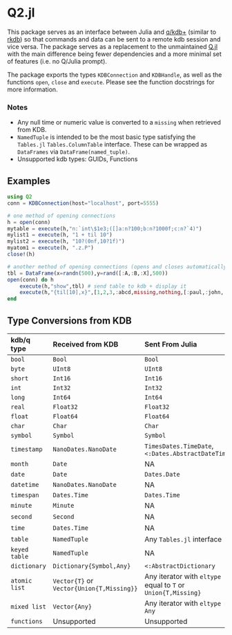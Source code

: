 # Q2.jl

This package serves as an interface between Julia and [q/kdb+](https://code.kx.com/q/) (similar to [rkdb](https://github.com/KxSystems/rkdb)) so that commands and data can be sent to a remote kdb session and vice versa. The package serves as a replacement to the unmaintained [Q.jl](https://github.com/enlnt/Q.jl) with the main difference being fewer dependencies and a more minimal set of features (i.e. no Q/Julia prompt).

The package exports the types `KDBConnection` and `KDBHandle`, as well as the functions `open`, `close` and `execute`. Please see the function docstrings for more information.

### Notes
 - Any null time or numeric value is converted to a `missing` when retrieved from KDB.
 - `NamedTuple` is intended to be the most basic type satisfying the `Tables.jl` `Tables.ColumnTable` interface. These can be wrapped as `DataFrames` via `DataFrame(named_tuple)`.
 - Unsupported kdb types: GUIDs, Functions

## Examples

```julia
using Q2
conn = KDBConnection(host="localhost", port=5555)

# one method of opening connections
h = open(conn)
mytable = execute(h,"n:`int\$1e3;([]a:n?100;b:n?1000f;c:n?`4)")
mylist1 = execute(h, "1 + til 10")
mylist2 = execute(h, "10?(0nf,10?1f)")
myatom1 = execute(h, ".z.P")
close!(h)

# another method of opening connections (opens and closes automatically)
tbl = DataFrame(x=randn(500),y=rand([:A,:B,:X],500))
open(conn) do h
    execute(h,"show",tbl) # send table to kdb + display it
    execute(h,"{til[10],x}",[1,2,3,:abcd,missing,nothing,[:paul,:john,:george,:ringo]])
end

```


## Type Conversions from KDB

| **kdb/q type**    | **Received from KDB**                         | **Sent From Julia**                                               |
|:---------------	|:-------------------------------------------	|:---------------------------------------------------------------	|
| `bool`     	    | `Bool`                                    	| `Bool`                                                        	|
| `byte`        	| `UInt8`                                   	| `UInt8`                                                       	|
| `short`       	| `Int16`                                   	| `Int16`                                                       	|
| `int`         	| `Int32`                                   	| `Int32`                                                       	|
| `long`        	| `Int64`                                   	| `Int64`                                                       	|
| `real`        	| `Float32`                                 	| `Float32`                                                     	|
| `float`       	| `Float64`                                 	| `Float64`                                                     	|
| `char`        	| `Char`                                    	| `Char`                                                        	|
| `symbol`      	| `Symbol`                                  	| `Symbol`                                                      	|
| `timestamp`   	| `NanoDates.NanoDate`                      	| `TimesDates.TimeDate`, `<:Dates.AbstractDateTime`             	|
| `month`       	| `Date`                                    	| NA                                                            	|
| `date`        	| `Date`                                    	| `Dates.Date`                                                  	|
| `datetime`    	| `NanoDates.NanoDate`                      	| NA                                                            	|
| `timespan`    	| `Dates.Time`                              	| `Dates.Time`                                                  	|
| `minute`      	| `Minute`                                  	| NA                                                            	|
| `second`      	| `Second`                                  	| NA                                                            	|
| `time`        	| `Dates.Time`                              	| NA                                                            	|
| `table`       	| `NamedTuple`                              	| Any `Tables.jl` interface                                     	|
| `keyed table` 	| `NamedTuple`                              	| NA                                                            	|
| `dictionary`  	| `Dictionary{Symbol,Any}`                  	| `<:AbstractDictionary`                                        	|
| `atomic list` 	| `Vector{T}` or `Vector{Union{T,Missing}}` 	| Any iterator with `eltype` equal to `T` or `Union{T,Missing}` 	|
| `mixed list`  	| `Vector{Any}`                             	| Any iterator with `eltype = Any`                              	|
| `functions`     	| Unsupported                                	| Unsupported                                                     	|
